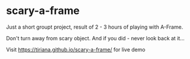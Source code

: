 # scary-a-frame

Just a short groupt project, result of 2 - 3 hours of playing with A-Frame. 

Don't turn away from scary object. And if you did - never look back at it...

Visit https://tiriana.github.io/scary-a-frame/ for live demo
